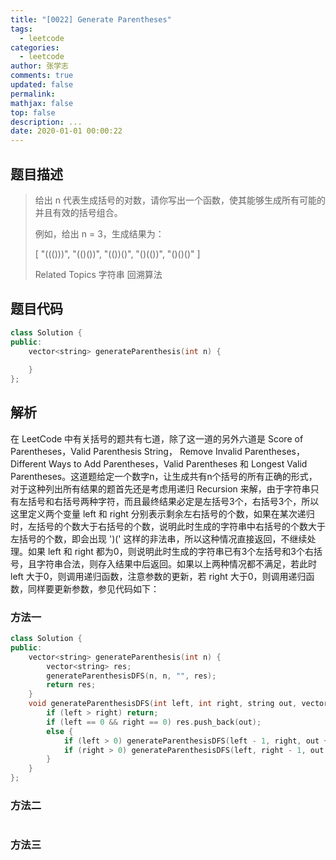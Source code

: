 ```yaml
---
title: "[0022] Generate Parentheses"
tags:
  - leetcode
categories:
  - leetcode
author: 张学志
comments: true
updated: false
permalink:
mathjax: false
top: false
description: ...
date: 2020-01-01 00:00:22
---
```


## 题目描述

> 给出 n 代表生成括号的对数，请你写出一个函数，使其能够生成所有可能的并且有效的括号组合。 
> 
> 例如，给出 n = 3，生成结果为： 
> 
> [
> "((()))",
> "(()())",
> "(())()",
> "()(())",
> "()()()"
> ]
> 
> Related Topics 字符串 回溯算法

## 题目代码

```cpp
class Solution {
public:
    vector<string> generateParenthesis(int n) {
        
    }
};
```

## 解析

在 LeetCode 中有关括号的题共有七道，除了这一道的另外六道是 Score of Parentheses，Valid Parenthesis String， Remove Invalid Parentheses，Different Ways to Add Parentheses，Valid Parentheses 和 Longest Valid Parentheses。这道题给定一个数字n，让生成共有n个括号的所有正确的形式，对于这种列出所有结果的题首先还是考虑用递归 Recursion 来解，由于字符串只有左括号和右括号两种字符，而且最终结果必定是左括号3个，右括号3个，所以这里定义两个变量 left 和 right 分别表示剩余左右括号的个数，如果在某次递归时，左括号的个数大于右括号的个数，说明此时生成的字符串中右括号的个数大于左括号的个数，即会出现 ')(' 这样的非法串，所以这种情况直接返回，不继续处理。如果 left 和 right 都为0，则说明此时生成的字符串已有3个左括号和3个右括号，且字符串合法，则存入结果中后返回。如果以上两种情况都不满足，若此时 left 大于0，则调用递归函数，注意参数的更新，若 right 大于0，则调用递归函数，同样要更新参数，参见代码如下：

### 方法一

```cpp
class Solution {
public:
    vector<string> generateParenthesis(int n) {
        vector<string> res;
        generateParenthesisDFS(n, n, "", res);
        return res;
    }
    void generateParenthesisDFS(int left, int right, string out, vector<string> &res) {
        if (left > right) return;
        if (left == 0 && right == 0) res.push_back(out);
        else {
            if (left > 0) generateParenthesisDFS(left - 1, right, out + '(', res);
            if (right > 0) generateParenthesisDFS(left, right - 1, out + ')', res);
        }
    }
};
```

### 方法二

```cpp

```

### 方法三

```cpp

```

